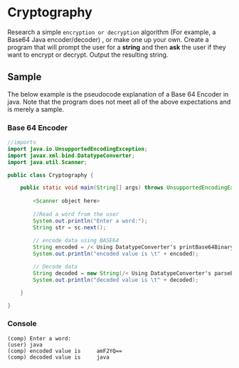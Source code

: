 # Cryptography
Research a simple `encryption or decryption` algorithm (For example, a Base64 Java encoder/decoder) , or make one up your own. Create a program that will prompt the user for a **string** and then **ask** the user if they want to encrypt or decrypt. Output the resulting string.

## Sample
The below example is the pseudocode explanation of a Base 64 Encoder in java. Note that the program does not meet all of the above expectations and is merely a sample.

### Base 64 Encoder
```java
//imports
import java.io.UnsupportedEncodingException;    
import javax.xml.bind.DatatypeConverter;
import java.util.Scanner;

public class Cryptography {

    public static void main(String[] args) throws UnsupportedEncodingException {
    	
    	<Scanner object here>
    		
    	//Read a word from the user
    	System.out.println("Enter a word:");
        String str = sc.next();
        
        // encode data using BASE64
        String encoded = /< Using DatatypeConverter's printBase64Binary method, encode "str" as an array of bytes >/
        System.out.println("encoded value is \t" + encoded);

        // Decode data 
        String decoded = new String(/< Using DatatypeConverter's parseBase64Binary method with the encoded value as the passed argument >/)
        System.out.println("decoded value is \t" + decoded);

    }

}
```
### Console
```
(comp) Enter a word:
(user) java
(comp) encoded value is 	amF2YQ==
(comp) decoded value is 	java
```
